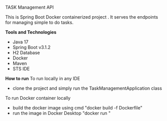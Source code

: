 TASK Management API

This is Spring Boot Docker containerized project . It serves the endpoints for managing simple to do tasks.

**Tools and Technologies**
- Java 17
- Spring Boot v3.1.2
- H2 Database
- Docker
- Maven
- STS IDE

**How to run**
To run locally in any IDE
- clone the project and simply run the TaskManagementApplication class

To run Docker container locally
- build the docker image using cmd "docker build -f Dockerfile"
- run the image in Docker Desktop "docker run <image-name>"

